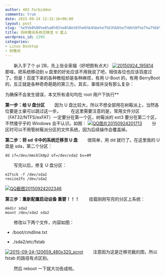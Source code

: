 ```yaml
---
author: 403 Forbidden
comments: true
date: 2015-09-24 12:32:16+00:00
layout: post
slug: '%e5%b0%86%e6%a0%91%e8%8e%93%e6%b4%be%e7%b3%bb%e7%bb%9f%e7%a7%bb%e5%8a%a8%e8%87%b3-u-%e7%9b%98%e4%b8%8a'
title: 将树莓派系统迁移至 U 盘上
wordpress_id: 2295
categories:
- Linux Desktop
- 树莓派
---
```

　　新入手了个 pi 2B，先上张全家福（好吧图有点大）
[![20150924_195814](/uploads/2015/09/20150924_195814-300x169.jpg)](/uploads/2015/09/20150924_195814.jpg)
　　那啥，把系统移动到 u 盘里的好处应该不用我说了吧，相信各位也应该百度过了。但是！百度下来的各种教程却是各种麻烦，有用 U-Boot 的，有用 BerryBoot 的，反正就是各种奇奇葩葩的第三方。其实，事情并没有那么复杂：

为确保不会发生错误，本文所有语句均在 root 用户下执行**

**第一步：给 U 盘分区**
　　因为 U 盘比较大，所以不想全部用在树莓派上，当然各位要是土豪可以跳过这一步。
　　在这里需要注意的是，常用文件分区（FAT32/NTFS/exFAT）一定要分在第一个区，树莓派的 ext3 要分在第二个区，不然傻乎乎的 Windows 会不认识。如图：
[![QQ图片20150924201713](/uploads/2015/09/QQ图片20150924201713.png)](/uploads/2015/09/QQ图片20150924201713.png)
　　分区时可以不用管树莓派分区的文件系统，因为后续操作会覆盖掉。

**第二步：将 sd 卡中的系统迁移至 U 盘**
　　很简单，用 dd 就行了。在这里我的 U 盘是 sda，第二个分区：
```shell
dd if=/dev/mmcblk0p2 of=/dev/sda2 bs=4M
```

　　写完以后，修复 U 盘分区：
```shell
e2fsck -f /dev/sda2
resize2fs /dev/sda2
```

[![QQ截图20150924202346](/uploads/2015/09/QQ截图20150924202346.png)](/uploads/2015/09/QQ截图20150924202346.png)

**第三步：重新配置启动设备   重要！！！**
　　挂载刚刚写完的分区上系统：
```shell
mkdir sda2
mount /dev/sda2 sda2
```

　　修改以下两个文件，内容如图：



	
  * /boot/cmdline.txt

	
  * ./sda2/etc/fstab


[![2015-09-24-120659_480x320_scrot](/uploads/2015/09/2015-09-24-120659_480x320_scrot.png)](/uploads/2015/09/2015-09-24-120659_480x320_scrot.png)
　　注意因为这是迁移完截的图，所以 fstab 的路径有点区别。

　　然后 reboot 一下就大功告成啦。
